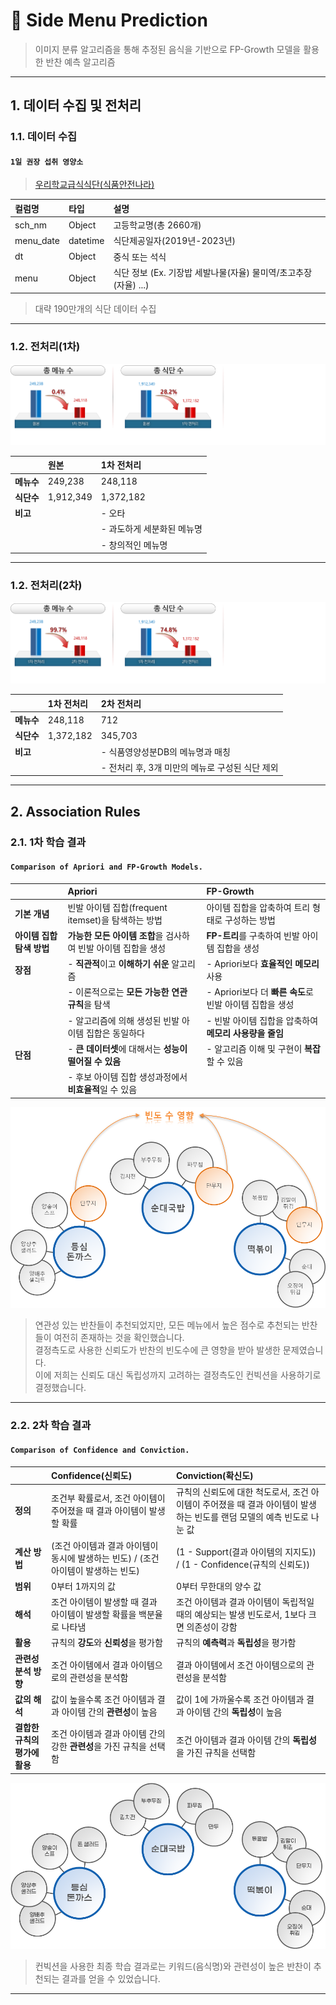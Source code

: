 # :pushpin: Side Menu Prediction
>이미지 분류 알고리즘을 통해 추정된 음식을 기반으로 FP-Growth 모델을 활용한 반찬 예측 알고리즘

---

## 1. 데이터 수집 및 전처리

### 1.1. 데이터 수집

#### `1일 권장 섭취 영양소`

>[우리학교급식식단(식품안전나라)](https://foodsafetykorea.go.kr/portal/sensuousmenu/schoolMealsDetail.do)<br>   

| **컬럼명** | **타입** | **설명** |
| :-- | :-- | :-- |
| sch_nm | Object | 고등학교명(총 2660개) |
| menu_date | datetime | 식단제공일자(2019년-2023년) |
| dt | Object | 중식 또는 석식 |
| menu | Object | 식단 정보 (Ex. 기장밥 세발나물(자율) 물미역/초고추장(자율) ...) |

>대략 190만개의 식단 데이터 수집<br>

---

### 1.2. 전처리(1차)

![](./Graph/전처리1차.png)

|  | **원본** | **1차 전처리** |
| :-- | :-- | :-- |
| **메뉴수** | 249,238 | 248,118 |
| **식단수** | 1,912,349 | 1,372,182 |
| **비고** |  | - 오타 |
|  |  | - 과도하게 세분화된 메뉴명 |
|  |  | - 창의적인 메뉴명 |

---

### 1.2. 전처리(2차)

![](./Graph/전처리2차.png)

|  | **1차 전처리** | **2차 전처리** |
| :-- | :-- | :-- |
| **메뉴수** | 248,118 | 712 |
| **식단수** | 1,372,182 | 345,703 |
| **비고** |  | - 식품영양성분DB의 메뉴명과 매칭 |
|  |  | - 전처리 후, 3개 미만의 메뉴로 구성된 식단 제외 |

---

## 2. Association Rules

### 2.1. 1차 학습 결과

#### `Comparison of Apriori and FP-Growth Models.`

|  | **Apriori** | **FP-Growth** |
| :-- | :-- | :-- |
| **기본 개념** | 빈발 아이템 집합(frequent itemset)을 탐색하는 방법 | 아이템 집합을 압축하여 트리 형태로 구성하는 방법 |
| **아이템 집합 탐색 방법** | **가능한 모든 아이템 조합**을 검사하여 빈발 아이템 집합을 생성 | **FP-트리**를 구축하여 빈발 아이템 집합을 생성 |
| **장점** | 	- **직관적**이고 **이해하기 쉬운** 알고리즘 | - Apriori보다 **효율적인 메모리** 사용 |
|  | - 이론적으로는 **모든 가능한 연관 규칙**을 탐색 | - Apriori보다 더 **빠른 속도**로 빈발 아이템 집합을 생성 |
|  | - 알고리즘에 의해 생성된 빈발 아이템 집합은 동일하다 | - 빈발 아이템 집합을 압축하여 **메모리 사용량을 줄임** |
| **단점** | 	- **큰 데이터셋**에 대해서는 **성능이 떨어질 수 있음** | - 알고리즘 이해 및 구현이 **복잡**할 수 있음 |
|  | 	- 후보 아이템 집합 생성과정에서 **비효율적**일 수 있음 |  |	

![](./Graph/1차결과.png)

>연관성 있는 반찬들이 추천되었지만, 모든 메뉴에서 높은 점수로 추천되는 반찬들이 여전히 존재하는 것을 확인했습니다.<br>
>결정측도로 사용한 신뢰도가 반찬의 빈도수에 큰 영향을 받아 발생한 문제였습니다.<br>
>이에 저희는 신뢰도 대신 독립성까지 고려하는 결정측도인 컨빅션을 사용하기로 결정했습니다.<br>

---

### 2.2. 2차 학습 결과

#### `Comparison of Confidence and Conviction.`

|  | **Confidence(신뢰도)** | **Conviction(확신도)** |
| :-- | :-- | :-- |
| **정의** | 조건부 확률로서, 조건 아이템이 주어졌을 때 결과 아이템이 발생할 확률 | 규칙의 신뢰도에 대한 척도로서, 조건 아이템이 주어졌을 때 결과 아이템이 발생하는 빈도를 랜덤 모델의 예측 빈도로 나눈 값 |
| **계산 방법** | (조건 아이템과 결과 아이템이 동시에 발생하는 빈도) / (조건 아이템이 발생하는 빈도) | (1 - Support(결과 아이템의 지지도)) / (1 - Confidence(규칙의 신뢰도)) |
| **범위** | 	0부터 1까지의 값 | 0부터 무한대의 양수 값 |
| **해석** | 조건 아이템이 발생할 때 결과 아이템이 발생할 확률을 백분율로 나타냄 | 조건 아이템과 결과 아이템이 독립적일 때의 예상되는 발생 빈도로서, 1보다 크면 의존성이 강함 |
| **활용** | 규칙의 **강도**와 **신뢰성**을 평가함 | 규칙의 **예측력**과 **독립성**을 평가함 |
| **관련성 분석 방향** | 조건 아이템에서 결과 아이템으로의 관련성을 분석함 | 결과 아이템에서 조건 아이템으로의 관련성을 분석함 |
| **값의 해석** | 값이 높을수록 조건 아이템과 결과 아이템 간의 **관련성**이 높음 | 값이 1에 가까울수록 조건 아이템과 결과 아이템 간의 **독립성**이 높음 |
| **결합한 규칙의 평가에 활용** | 조건 아이템과 결과 아이템 간의 강한 **관련성**을 가진 규칙을 선택함 | 조건 아이템과 결과 아이템 간의 **독립성**을 가진 규칙을 선택함 |
   
![](./Graph/result2.png)

>컨빅션을 사용한 최종 학습 결과로는 키워드(음식명)와 관련성이 높은 반찬이 추천되는 결과를 얻을 수 있었습니다.
---